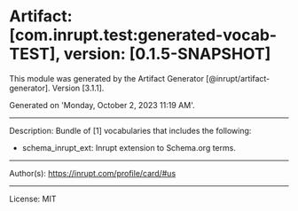 # Artifact: [com.inrupt.test:generated-vocab-TEST], version: [0.1.5-SNAPSHOT]

This module was generated by the Artifact Generator [@inrupt/artifact-generator].
Version [3.1.1].

Generated on 'Monday, October 2, 2023 11:19 AM'.

---

Description: Bundle of [1] vocabularies that includes the following:

 - schema_inrupt_ext: Inrupt extension to Schema.org terms.

---

Author(s): https://inrupt.com/profile/card/#us

---

License: MIT

